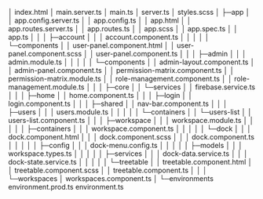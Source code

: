│  index.html
│  main.server.ts
│  main.ts
│  server.ts
│  styles.scss
│
├─app
│  │  app.config.server.ts
│  │  app.config.ts
│  │  app.html
│  │  app.routes.server.ts
│  │  app.routes.ts
│  │  app.scss
│  │  app.spec.ts
│  │  app.ts
│  │
│  ├─account
│  │  │  account.component.ts
│  │  │
│  │  └─components
│  │          user-panel.component.html
│  │          user-panel.component.scss
│  │          user-panel.component.ts
│  │
│  ├─admin
│  │  │  admin.module.ts
│  │  │
│  │  └─components
│  │          admin-layout.component.ts
│  │          admin-panel.component.ts
│  │          permission-matrix.component.ts
│  │          permission-matrix.module.ts
│  │          role-management.component.ts
│  │          role-management.module.ts
│  │
│  ├─core
│  │  └─services
│  │          firebase.service.ts
│  │
│  ├─home
│  │      home.component.ts
│  │
│  ├─login
│  │      login.component.ts
│  │
│  ├─shared
│  │      nav-bar.component.ts
│  │
│  ├─users
│  │  │  users.module.ts
│  │  │
│  │  └─containers
│  │      └─users-list
│  │              users-list.component.ts
│  │
│  ├─workspace
│  │  │  workspace.module.ts
│  │  │
│  │  ├─containers
│  │  │      workspace.component.ts
│  │  │
│  │  └─dock
│  │      │  dock.component.html
│  │      │  dock.component.scss
│  │      │  dock.component.ts
│  │      │
│  │      ├─config
│  │      │      dock-menu.config.ts
│  │      │
│  │      ├─models
│  │      │      workspace.types.ts
│  │      │
│  │      ├─services
│  │      │      dock-data.service.ts
│  │      │      dock-state.service.ts
│  │      │
│  │      └─treetable
│  │              treetable.component.html
│  │              treetable.component.scss
│  │              treetable.component.ts
│  │
│  └─workspaces
│          workspaces.component.ts
│
└─environments
        environment.prod.ts
        environment.ts

